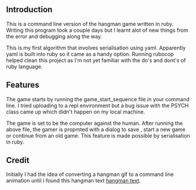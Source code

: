 ## Introduction

This is a command line version of the hangman game written in ruby. Writing this program took a couple days but I learnt alot of new things from the error and debugging along the way.

This is my first algorithm that involves serialisation using yaml. Apparently yaml is built into ruby so it came as a handy option. Running rubocop helped clean this project as I'm not yet familiar with the do's and dont's of ruby language.

## Features

The game starts by running the game_start_sequence file in your command line. I tried uploading to a repl environment but a bug issue with the PSYCH class came up which didn't happen on my local machine.

The game is set to be the computer against the human. After running the above file, the gamer is propmted with a dialog to save , start a new game or continue from an old game. This feature is made possible by serialisation in ruby.

## Credit 

Initially I had the idea of converting a hangman gif to a command line animation until i found this hangman text [hangman text](https://gist.github.com/chrishorton/8510732aa9a80a03c829b09f12e20d9c).
